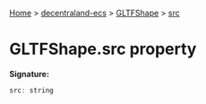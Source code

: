 [Home](./index) &gt; [decentraland-ecs](./decentraland-ecs.md) &gt; [GLTFShape](./decentraland-ecs.gltfshape.md) &gt; [src](./decentraland-ecs.gltfshape.src.md)

# GLTFShape.src property


**Signature:**
```javascript
src: string
```
